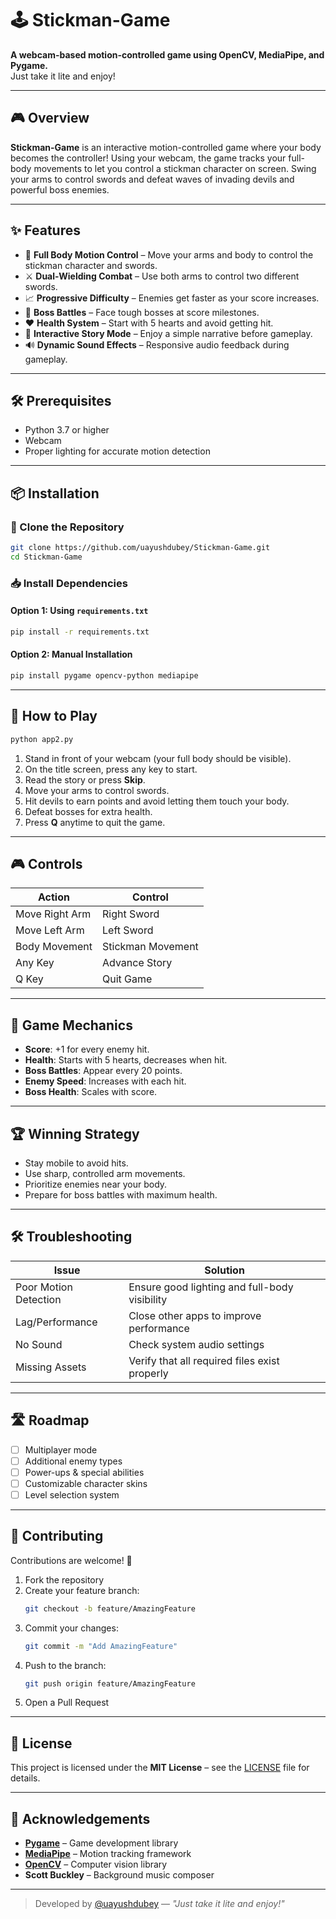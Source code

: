 # 🕹️ Stickman-Game

**A webcam-based motion-controlled game using OpenCV, MediaPipe, and Pygame.**  
Just take it lite and enjoy!

---

## 🎮 Overview

**Stickman-Game** is an interactive motion-controlled game where your body becomes the controller! Using your webcam, the game tracks your full-body movements to let you control a stickman character on screen. Swing your arms to control swords and defeat waves of invading devils and powerful boss enemies.

---

## ✨ Features

- 🔁 **Full Body Motion Control** – Move your arms and body to control the stickman character and swords.
- ⚔️ **Dual-Wielding Combat** – Use both arms to control two different swords.
- 📈 **Progressive Difficulty** – Enemies get faster as your score increases.
- 👹 **Boss Battles** – Face tough bosses at score milestones.
- ❤️ **Health System** – Start with 5 hearts and avoid getting hit.
- 📖 **Interactive Story Mode** – Enjoy a simple narrative before gameplay.
- 🔊 **Dynamic Sound Effects** – Responsive audio feedback during gameplay.

---

## 🛠️ Prerequisites

- Python 3.7 or higher
- Webcam
- Proper lighting for accurate motion detection

---

## 📦 Installation

### 🔁 Clone the Repository

```bash
git clone https://github.com/uayushdubey/Stickman-Game.git
cd Stickman-Game
```

### 📥 Install Dependencies

#### Option 1: Using `requirements.txt`
```bash
pip install -r requirements.txt
```

#### Option 2: Manual Installation
```bash
pip install pygame opencv-python mediapipe
```

---

## 🎯 How to Play

```bash
python app2.py
```

1. Stand in front of your webcam (your full body should be visible).
2. On the title screen, press any key to start.
3. Read the story or press **Skip**.
4. Move your arms to control swords.
5. Hit devils to earn points and avoid letting them touch your body.
6. Defeat bosses for extra health.
7. Press **Q** anytime to quit the game.

---

## 🎮 Controls

| Action            | Control             |
|-------------------|---------------------|
| Move Right Arm    | Right Sword         |
| Move Left Arm     | Left Sword          |
| Body Movement     | Stickman Movement   |
| Any Key           | Advance Story       |
| Q Key             | Quit Game           |

---

## 🧠 Game Mechanics

- **Score**: +1 for every enemy hit.
- **Health**: Starts with 5 hearts, decreases when hit.
- **Boss Battles**: Appear every 20 points.
- **Enemy Speed**: Increases with each hit.
- **Boss Health**: Scales with score.

---

## 🏆 Winning Strategy

- Stay mobile to avoid hits.
- Use sharp, controlled arm movements.
- Prioritize enemies near your body.
- Prepare for boss battles with maximum health.

---

## 🛠️ Troubleshooting

| Issue                  | Solution                                              |
|------------------------|-------------------------------------------------------|
| Poor Motion Detection  | Ensure good lighting and full-body visibility        |
| Lag/Performance        | Close other apps to improve performance              |
| No Sound               | Check system audio settings                          |
| Missing Assets         | Verify that all required files exist properly        |

---

## 🛣️ Roadmap

- [ ] Multiplayer mode  
- [ ] Additional enemy types  
- [ ] Power-ups & special abilities  
- [ ] Customizable character skins  
- [ ] Level selection system  

---

## 🤝 Contributing

Contributions are welcome! 🎉

1. Fork the repository  
2. Create your feature branch:  
   ```bash
   git checkout -b feature/AmazingFeature
   ```
3. Commit your changes:  
   ```bash
   git commit -m "Add AmazingFeature"
   ```
4. Push to the branch:  
   ```bash
   git push origin feature/AmazingFeature
   ```
5. Open a Pull Request

---

## 📜 License

This project is licensed under the **MIT License** – see the [LICENSE](LICENSE) file for details.

---

## 🙏 Acknowledgements

- **[Pygame](https://www.pygame.org/)** – Game development library  
- **[MediaPipe](https://mediapipe.dev/)** – Motion tracking framework  
- **[OpenCV](https://opencv.org/)** – Computer vision library  
- **Scott Buckley** – Background music composer  

---

> Developed by [@uayushdubey](https://github.com/uayushdubey) — _"Just take it lite and enjoy!"_
